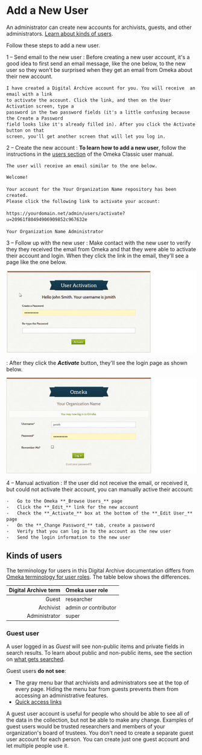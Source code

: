 # Add a New User

An administrator can create new accounts for archivists, guests, and other administrators.
[Learn about kinds of users](#kinds-of-users).

Follow these steps to add a new user.

1 &ndash; Send email to the new user
:   Before creating a new user account, it's a good idea to first send an email
    message, like the one below, to the new user so they won't be surprised when
    they get an email from Omeka about their new account.

``` text
I have created a Digital Archive account for you. You will receive  an email with a link
to activate the account. Click the link, and then on the User Activation screen, type a
password in the two password fields (it's a little confusing because the Create a Password
field looks like it's already filled in). After you click the Activate button on that
screen, you'll get another screen that will let you log in.
```

2 &ndash; Create the new account
:   **To learn how to add a new user**, follow the instructions in the
    [users section](https://omeka.org/classic/docs/Admin/Users/) of the Omeka
    Classic user manual.

    The user will receive an email similar to the one below.

``` text
Welcome!

Your account for the Your Organization Name repository has been created.
Please click the following link to activate your account:

https://yourdomain.net/admin/users/activate?u=20961f80494906909852c967632e

Your Organization Name Administrator
```

3 &ndash; Follow up with the new user
:   Make contact with the new user to verify they they received the email
    from Omeka and that they were able to activate their account and login.
    When they click the link in the email, they'll see a page like the one below.

![Activation screen](add-new-user-1.jpg)

:   After they click the **_Activate_** button, they'll see the login page as shown below.

![Login screen](add-new-user-2.jpg)


4 &ndash; Manual activation
:   If the user did not receive the email, or received it, but could not activate their
    account, you can manually active their account:
    
    -   Go to the Omeka **_Browse Users_** page
    -   Click the **_Edit_** link for the new account
    -   Check the **_Activate_** box at the bottom of the **_Edit User_** page
    -   On the **_Change Password_** tab, create a password
    -   Verify that you can log in to the account as the new user
    -   Send the login information to the new user


## Kinds of users

The terminology for users in this Digital Archive documentation differs from
[Omeka terminology for user roles](https://omeka.org/classic/docs/Admin/Users/). 
The table below shows the differences.

Digital Archive term | Omeka user role
---:|:---
Guest|researcher
Archivist|admin *or* contributor
Administrator|super

### Guest user

A user logged in as *Guest* will see non-public items and private fields in search results.
To learn about public and non-public items, see the section on [what gets searched](/archivist/what-gets-searched/).

Guest users **do not see**:

-   The gray menu bar that archivists and administrators see at the top of every
    page. Hiding the menu bar from guests prevents them from accessing an administrative features.
-   [Quick access links](/archivist/special-features-archivist/#quick-access-links)

A guest user account is useful for people who should be able to see all of the data in the
collection, but not be able to make any change. Examples of guest users would be trusted researchers
and members of your organization's board of trustees. You don't need to create a separate guest
user account for each person. You can create just one guest account and let multiple people use it.


